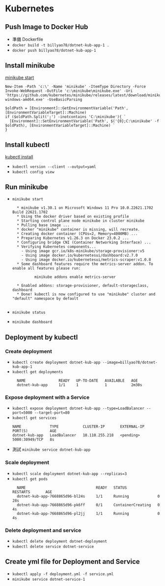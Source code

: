 
# Kubernetes

## Push Image to Docker Hub
- 準備 Dockerfile
- `docker build -t billyao78/dotnet-kub-app-1 .`
- `docker push billyao78/dotnet-kub-app-1`

## Install minikube
[minikube start](https://minikube.sigs.k8s.io/docs/start/)

```shell
New-Item -Path 'c:\' -Name 'minikube' -ItemType Directory -Force
Invoke-WebRequest -OutFile 'c:\minikube\minikube.exe' -Uri 'https://github.com/kubernetes/minikube/releases/latest/download/minikube-windows-amd64.exe' -UseBasicParsing
```

```shell
$oldPath = [Environment]::GetEnvironmentVariable('Path', [EnvironmentVariableTarget]::Machine)
if ($oldPath.Split(';') -inotcontains 'C:\minikube'){ `
  [Environment]::SetEnvironmentVariable('Path', $('{0};C:\minikube' -f $oldPath), [EnvironmentVariableTarget]::Machine) `
}
```

## Install kubectl
[kubectl install](https://kubernetes.io/docs/tasks/tools/install-kubectl-windows/)

- `kubectl version --client --output=yaml`
- `kubectl config view`

## Run minikube
- `minikube start`
  ```shell
    * minikube v1.30.1 on Microsoft Windows 11 Pro 10.0.22621.1702 Build 22621.1702
    * Using the docker driver based on existing profile
    * Starting control plane node minikube in cluster minikube
    * Pulling base image ...
    * docker "minikube" container is missing, will recreate.
    * Creating docker container (CPUs=2, Memory=4000MB) ...
    * Preparing Kubernetes v1.26.3 on Docker 23.0.2 ...
    * Configuring bridge CNI (Container Networking Interface) ...
    * Verifying Kubernetes components...
      - Using image gcr.io/k8s-minikube/storage-provisioner:v5
      - Using image docker.io/kubernetesui/dashboard:v2.7.0
      - Using image docker.io/kubernetesui/metrics-scraper:v1.0.8
    * Some dashboard features require the metrics-server addon. To enable all features please run:
    
            minikube addons enable metrics-server
    
    * Enabled addons: storage-provisioner, default-storageclass, dashboard
    * Done! kubectl is now configured to use "minikube" cluster and "default" namespace by default
    
  ```

- `minikube status`
- `minikube dashboard`

## Deployment by kubectl
### Create deployment
- `kubectl create deployment dotnet-kub-app --image=billyao78/dotnet-kub-app-1`
- `kubectl get deployments`
  ```text
    NAME               READY   UP-TO-DATE   AVAILABLE   AGE
    dotnet-kub-app     1/1     1            1           2m30s
    ```

### Expose deployment with a Service
- `kubectl expose deployment dotnet-kub-app --type=LoadBalancer --port=5000 --target-port=80`
- `kubectl get services`
    ```text
    NAME             TYPE           CLUSTER-IP       EXTERNAL-IP   PORT(S)          AGE
    dotnet-kub-app   LoadBalancer   10.110.255.218   <pending>     5000:30949/TCP   8s
    ```
- 測試 `minikube service dotnet-kub-app`

### Scale deployment
- `kubectl scale deployment dotnet-kub-app --replicas=3`
- `kubectl get pods`
  ```text
    NAME                                READY   STATUS              RESTARTS       AGE
    dotnet-kub-app-7668865d96-bl24s     1/1     Running             0              28s
    dotnet-kub-app-7668865d96-pk6ff     0/1     ContainerCreating   0              4s
    dotnet-kub-app-7668865d96-pl2jj     1/1     Running             0              4s
    ```
### Delete deployment and service
- `kubectl delete deployment dotnet-deployment`
- `kubectl delete service dotnet-service`

## Create yml file for Deployment and Service
- `kubectl apply -f deployment.yml -f service.yml`
- `minikube service dotnet-service-1`